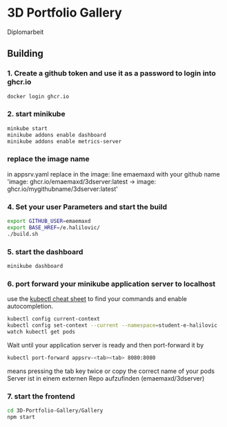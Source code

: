 # 3D Portfolio Gallery

Diplomarbeit


## Building
### 1. Create a github token and use it as a password to login into ghcr.io
```bash
docker login ghcr.io
```
### 2. start minikube
```bash
minkube start
minikube addons enable dashboard
minikube addons enable metrics-server
```
### replace the image name 

in appsrv.yaml replace in the image: line emaemaxd with your github name
'image: ghcr.io/emaemaxd/3dserver:latest -> image: ghcr.io/mygithubname/3dserver:latest'


### 4. Set your user Parameters and start the build

```bash
export GITHUB_USER=emaemaxd
export BASE_HREF=/e.halilovic/
./build.sh
```

### 5. start the dashboard
```bash
minikube dashboard
```

### 6. port forward your minikube application server to localhost
use the [kubectl cheat sheet](https://kubernetes.io/docs/reference/kubectl/cheatsheet/) to find your commands and enable autocompletion.
```bash
kubectl config current-context
kubectl config set-context --current --namespace=student-e-halilovic
watch kubectl get pods
```

Wait until your application server is ready and then port-forward it by
```bash
kubectl port-forward appsrv-<tab><tab> 8080:8080
```
<tab><tab> means pressing the tab key twice or copy the correct name of your pods
Server ist in einem externen Repo aufzufinden (emaemaxd/3dserver)

### 7. start the frontend

```bash
cd 3D-Portfolio-Gallery/Gallery
npm start   
```
